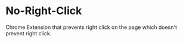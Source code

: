 # No-Right-Click
Chrome Extension that prevents right click on the page which doesn't prevent right click.
